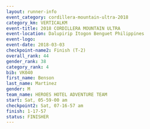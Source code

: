 ```yaml
---
layout: runner-info 
event_category: cordillera-mountain-ultra-2018 
category_km: VERTICALKM 
event-title: 2018 CORDILLERA MOUNTAIN ULTRA 
event-location: Dalupirip Itogon Benguet Philippines 
event-logo: 
event-date: 2018-03-03 
checkpoint-name2: Finish (T-2) 
overall_rank: 44
gender_rank: 38
category_rank: 4
bib: VK040
first_name: Benson
last_name: Martinez
gender: M
team_name: HEROES HOTEL ADVENTURE TEAM
start: Sat, 05-59-00 am
checkpoint2: Sat, 07-16-57 am
finish: 1-17-57
status: FINISHER
---
```

